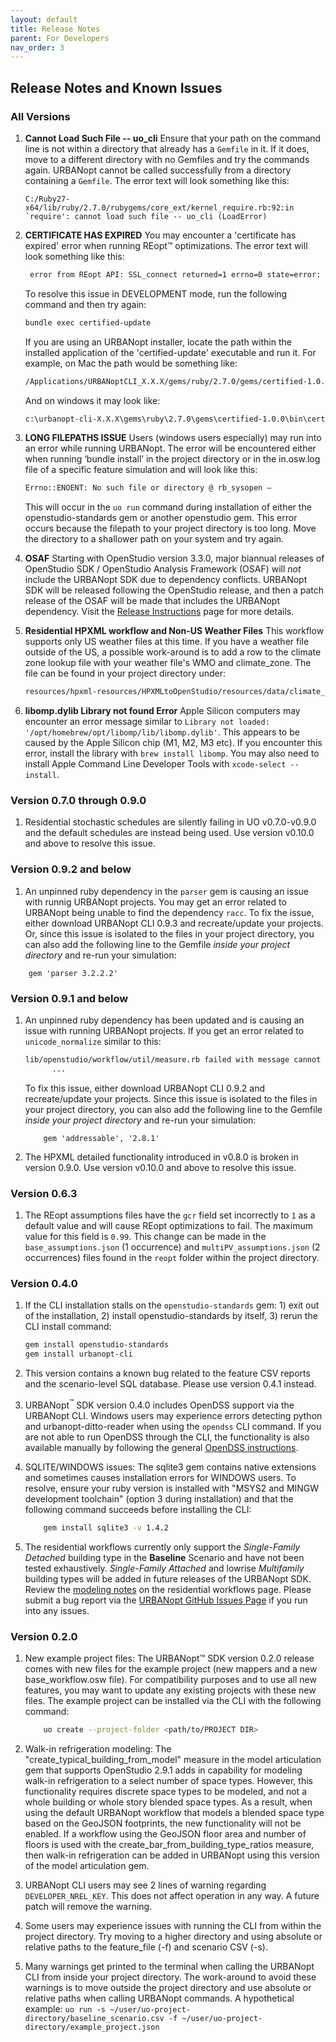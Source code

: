 ```yaml
---
layout: default
title: Release Notes
parent: For Developers
nav_order: 3
---
```


## Release Notes and Known Issues

### All Versions

1. **Cannot Load Such File -- uo_cli** Ensure that your path on the command line is not within a directory that already has a `Gemfile` in it. If it does, move to a different directory with no Gemfiles and try the commands again. URBANopt cannot be called successfully from a directory containing a `Gemfile`. The error text will look something like this:

	```terminal
	C:/Ruby27-x64/lib/ruby/2.7.0/rubygems/core_ext/kernel_require.rb:92:in `require': cannot load such file -- uo_cli (LoadError)
	```

1. **CERTIFICATE HAS EXPIRED** You may encounter a 'certificate has expired' error when running REopt&trade; optimizations. The error text will look something like this:

	```bash
	 error from REopt API: SSL_connect returned=1 errno=0 state=error: certificate verify failed (certificate has expired)
	 ```
	To resolve this issue in DEVELOPMENT mode, run the following command and then try again:

	```bash
	bundle exec certified-update
	```

	If you are using an URBANopt installer, locate the path within the installed application of the 'certified-update' executable and run it.  For example, on Mac the path would be something like:
	```bash
	/Applications/URBANoptCLI_X.X.X/gems/ruby/2.7.0/gems/certified-1.0.0/bin/certified-update
	```
	And on windows it may look like:
	```bash
	c:\urbanopt-cli-X.X.X\gems\ruby\2.7.0\gems\certified-1.0.0\bin\certified-update
	```

1. **LONG FILEPATHS ISSUE** Users (windows users especially) may run into an error while running URBANopt.  The error will be encountered either when running ‘bundle install’ in the project directory or in the in.osw.log file of a specific feature simulation and will look like this:

	```bash
	Errno::ENOENT: No such file or directory @ rb_sysopen –
	```
	This will occur in the `uo run` command during installation of either the openstudio-standards gem or another openstudio gem.  This error occurs because the filepath to your project directory is too long.  Move the directory to a shallower path on your system and try again.

1. **OSAF** Starting with OpenStudio version 3.3.0, major biannual releases of OpenStudio SDK / OpenStudio Analysis Framework (OSAF) will *not* include the URBANopt SDK due to dependency conflicts. URBANopt SDK will be released following the OpenStudio release, and then a patch release of the OSAF will be made that includes the URBANopt dependency.  Visit the [Release Instructions](release_instructions.md#openstudio---urbanopt-release-process) page for more details.

1. **Residential HPXML workflow and Non-US Weather Files** This workflow supports only US weather files at this time. If you have a weather file outside of the US, a possible work-around is to add a row to the climate zone lookup file with your weather file's WMO and climate_zone. The file can be found in your project directory under:

	```bash
	resources/hpxml-resources/HPXMLtoOpenStudio/resources/data/climate_zones.csv
	```
1. **libomp.dylib Library not found Error** Apple Silicon computers may encounter an error message similar to `Library not loaded: '/opt/homebrew/opt/libomp/lib/libomp.dylib'`. This appears to be caused by the Apple Silicon chip (M1, M2, M3 etc). If you encounter this error, install the library with `brew install libomp`. You may also need to install Apple Command Line Developer Tools with `xcode-select --install`.

### Version 0.7.0 through 0.9.0
1. Residential stochastic schedules are silently failing in UO v0.7.0-v0.9.0 and the default schedules are instead being used. Use version v0.10.0 and above to resolve this issue.

### Version 0.9.2 and below
1. An unpinned ruby dependency in the `parser` gem is causing an issue with runnig URBANopt projects. You may get an error related to URBANopt being unable to find the dependency `racc`.
To fix the issue, either download URBANopt CLI 0.9.3 and recreate/update your projects. Or, since this issue is isolated to the files in your project directory, you can also add the following line to the Gemfile *inside your project directory* and re-run your simulation:
```
	gem 'parser 3.2.2.2'
```

### Version 0.9.1 and below
1. An unpinned ruby dependency has been updated and is causing an issue with running URBANopt projects.  If you get an error related to `unicode_normalize` similar to this:
	```bash
	lib/openstudio/workflow/util/measure.rb failed with message cannot load such file -- unicode_normalize/normalize.rb
	      ...
	```

    To fix this issue, either download URBANopt CLI 0.9.2 and recreate/update your projects.
    Since this issue is isolated to the files in your project directory, you can also add the following line to the Gemfile *inside your project directory* and re-run your simulation:
	```
		gem 'addressable', '2.8.1'
	```

1. The HPXML detailed functionality introduced in v0.8.0 is broken in version 0.9.0. Use version v0.10.0 and above to resolve this issue.

### Version 0.6.3

1. The REopt assumptions files have the `gcr` field set incorrectly to `1` as a default value and will cause REopt optimizations to fail.  The maximum value for this field is `0.99`. This change can be made in the `base_assumptions.json` (1 occurrence) and `multiPV_assumptions.json` (2 occurrences) files found in the `reopt` folder within the project directory.

### Version 0.4.0

1. If the CLI installation stalls on the `openstudio-standards` gem: 1) exit out of the installation, 2) install openstudio-standards by itself, 3) rerun the CLI install command:

	```bash
	gem install openstudio-standards
	gem install urbanopt-cli
	```

1. This version contains a known bug related to the feature CSV reports and the scenario-level SQL database. Please use version 0.4.1 instead.

1. URBANopt<sup>&trade;</sup> SDK version 0.4.0 includes OpenDSS support via the URBANopt CLI.  Windows users may experience errors detecting python and urbanopt-ditto-reader when using the `opendss` CLI command.  If you are not able to run OpenDSS through the CLI, the functionality is also available manually by following the general [OpenDSS instructions](../opendss/opendss.md#converting-and-running-opendss).

1. SQLITE/WINDOWS issues: The sqlite3 gem contains native extensions and sometimes causes installation errors for WINDOWS users.  To resolve, ensure your ruby version is installed with "MSYS2 and MINGW development toolchain" (option 3 during installation) and that the following command succeeds before installing the CLI:

	```bash
		gem install sqlite3 -v 1.4.2
	```
1. The residential workflows currently only support the *Single-Family Detached* building type in the **Baseline** Scenario and have not been tested exhaustively.  *Single-Family Attached* and lowrise *Multifamily* building types will be added in future releases of the URBANopt SDK. Review the [modeling notes](../usage/residential_workflows.html#modeling-notes) on the residential workflows page. Please submit a bug report via the [URBANopt GitHub Issues Page](https://github.com/urbanopt/urbanopt-cli/issues) if you run into any issues.


### Version 0.2.0

1.	New example project files: The URBANopt™ SDK version 0.2.0 release comes with new files for the example project (new mappers and a new base_workflow.osw file).  For compatibility purposes and to use all new features, you may want to update any existing projects with these new files.  The example project can be installed via the CLI with the following command:

	```bash
		uo create --project-folder <path/to/PROJECT DIR>
	```

1.	Walk-in refrigeration modeling: The "create_typical_building_from_model" measure in the model articulation gem that supports OpenStudio 2.9.1 adds in capability for modeling walk-in refrigeration to a select number of space types. However, this functionality requires discrete space types to be modeled, and not a whole building or whole story blended space types. As a result, when using the default URBANopt workflow that models a blended space type based on the GeoJSON footprints, the new functionality will not be enabled. If a workflow using the GeoJSON floor area and number of floors is used with the create_bar_from_building_type_ratios measure, then walk-in refrigeration can be added in URBANopt using this version of the model articulation gem.

1. URBANopt CLI users may see 2 lines of warning regarding `DEVELOPER_NREL_KEY`. This does not affect operation in any way. A future patch will remove the warning.

1. Some users may experience issues with running the CLI from within the project directory. Try moving to a higher directory and using absolute or relative paths to the feature_file (-f) and scenario CSV (-s).

1. Many warnings get printed to the terminal when calling the URBANopt CLI from inside your project directory. The work-around to avoid these warnings is to move outside the project directory and use absolute or relative paths when calling URBANopt commands. A hypothetical example: `uo run -s ~/user/uo-project-directory/baseline_scenario.csv -f ~/user/uo-project-directory/example_project.json`
